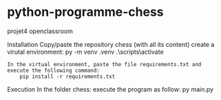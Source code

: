 # python-programme-chess
projet4 openclassroom

Installation
    Copy/paste the repository chess (with all its content)
    create a virutal environment:
        py -m venv .venv
        .\scripts\activate
        
    In the virtual environment, paste the file requirements.txt and execute the following command:
        pip install -r requirements.txt

Execution
    In the folder chess:
        execute the program as follow:
            py main.py
